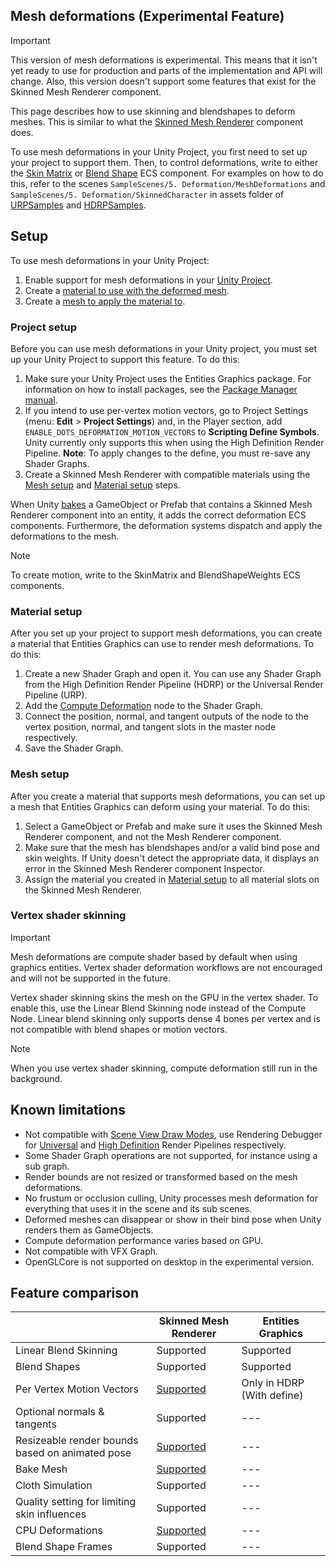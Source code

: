 ## Mesh deformations (Experimental Feature)

> [!IMPORTANT]
> This version of mesh deformations is experimental. This means that it isn't yet ready to use for production and parts of the implementation and API will change. Also, this version doesn't support some features that exist for the Skinned Mesh Renderer component.

This page describes how to use skinning and blendshapes to deform meshes. This is similar to what the [Skinned Mesh Renderer](https://docs.unity3d.com/Manual/class-SkinnedMeshRenderer.html) component does. 

To use mesh deformations in your Unity Project, you first need to set up your project to support them. Then, to control deformations, write to either the [Skin Matrix](https://docs.unity3d.com/Packages/com.unity.entities@latest?subfolder=/api/Unity.Deformations.SkinMatrix.html) or [Blend Shape](https://docs.unity3d.com/Packages/com.unity.entities@latest?subfolder=/api/Unity.Deformations.BlendShapeWeight.html) ECS component. For examples on how to do this, refer to the scenes `SampleScenes/5. Deformation/MeshDeformations` and `SampleScenes/5. Deformation/SkinnedCharacter` in assets folder of [URPSamples](https://github.com/Unity-Technologies/EntityComponentSystemSamples/tree/master/GraphicsSamples/URPSamples) and [HDRPSamples](https://github.com/Unity-Technologies/EntityComponentSystemSamples/tree/master/GraphicsSamples/HDRPSamples).

## Setup

To use mesh deformations in your Unity Project:

1. Enable support for mesh deformations in your [Unity Project](#project-setup).
2. Create a [material to use with the deformed mesh](#material-setup).
3. Create a [mesh to apply the material to](#mesh-setup).

### Project setup

Before you can use mesh deformations in your Unity project, you must set up your Unity Project to support this feature. To do this:

1. Make sure your Unity Project uses the Entities Graphics package. For information on how to install packages, see the [Package Manager manual](https://docs.unity3d.com/Manual/upm-ui.html).
2. If you intend to use per-vertex motion vectors, go to Project Settings (menu: **Edit** > **Project Settings**) and, in the Player section, add `ENABLE_DOTS_DEFORMATION_MOTION_VECTORS` to **Scripting Define Symbols**. Unity currently only supports this when using the High Definition Render Pipeline. **Note**: To apply changes to the define, you must re-save any Shader Graphs.
3. Create a Skinned Mesh Renderer with compatible materials using the [Mesh setup](#mesh-setup) and [Material setup](#material-setup) steps.

When Unity [bakes](https://docs.unity3d.com/Packages/com.unity.entities@latest?subfolder=/manual/baking.html) a GameObject or Prefab that contains a Skinned Mesh Renderer component into an entity, it adds the correct deformation ECS components. Furthermore, the deformation systems dispatch and apply the deformations to the mesh.

> [!NOTE]
> To create motion, write to the SkinMatrix and BlendShapeWeights ECS components.

### Material setup

After you set up your project to support mesh deformations, you can create a material that Entities Graphics can use to render mesh deformations. To do this:

1. Create a new Shader Graph and open it. You can use any Shader Graph from the High Definition Render Pipeline (HDRP) or the Universal Render Pipeline (URP).
2. Add the [Compute Deformation](https://docs.unity3d.com/Packages/com.unity.shadergraph@latest?subfolder=/manual/Compute-Deformation-Node.html) node to the Shader Graph.
3. Connect the position, normal, and tangent outputs of the node to the vertex position, normal, and tangent slots in the master node respectively.
4. Save the Shader Graph.

### Mesh setup

After you create a material that supports mesh deformations, you can set up a mesh that Entities Graphics can deform using your material. To do this:

1. Select a GameObject or Prefab and make sure it uses the Skinned Mesh Renderer component, and not the Mesh Renderer component.
2. Make sure that the mesh has blendshapes and/or a valid bind pose and skin weights. If Unity doesn't detect the appropriate data, it displays an error in the Skinned Mesh Renderer component Inspector.
3. Assign the material you created in [Material setup](#material-setup) to all material slots on the Skinned Mesh Renderer.


### Vertex shader skinning

> [!IMPORTANT]
> Mesh deformations are compute shader based by default when using graphics entities. Vertex shader deformation workflows are not encouraged and will not be supported in the future.

Vertex shader skinning skins the mesh on the GPU in the vertex shader. To enable this, use the Linear Blend Skinning node instead of the Compute Node. Linear blend skinning only supports dense 4 bones per vertex and is not compatible with blend shapes or motion vectors.

> [!NOTE]
> When you use vertex shader skinning,  compute deformation still run in the background.


## Known limitations

- Not compatible with [Scene View Draw Modes](https://docs.unity3d.com/Manual/ViewModes.html), use Rendering Debugger for [Universal](https://docs.unity3d.com/Packages/com.unity.render-pipelines.universal@latest?subfolder=/manual/features/rendering-debugger.html) and [High Definition](https://docs.unity3d.com/Packages/com.unity.render-pipelines.high-definition@latest?subfolder=/manual/Render-Pipeline-Debug-Window.html) Render Pipelines respectively. 
- Some Shader Graph operations are not supported, for instance using a sub graph.
- Render bounds are not resized or transformed based on the mesh deformations.
- No frustum or occlusion culling, Unity processes mesh deformation for everything that uses it in the scene and its sub scenes.
- Deformed meshes can disappear or show in their bind pose when Unity renders them as GameObjects.
- Compute deformation performance varies based on GPU.
- Not compatible with VFX Graph.
- OpenGLCore is not supported on desktop in the experimental version.

## Feature comparison

|                                        		    | **Skinned Mesh Renderer** | **Entities Graphics** |
| ------------------------------------------------- | --------------------------| ----------------------|
| Linear Blend Skinning 							| Supported 				| Supported |
| Blend Shapes 										| Supported 				| Supported |
| Per Vertex Motion Vectors 						| [Supported](xref:UnityEngine.SkinnedMeshRenderer.skinnedMotionVectors) | Only in HDRP (With define) |
| Optional normals & tangents 						| Supported 				| --- |
| Resizeable render bounds based on animated pose 	| [Supported](xref:UnityEngine.SkinnedMeshRenderer.updateWhenOffscreen) | --- |
| Bake Mesh 										| [Supported](xref:UnityEngine.SkinnedMeshRenderer.BakeMesh(UnityEngine.Mesh)) | --- |
| Cloth Simulation 									| Supported 				| --- |
| Quality setting for limiting skin influences 		| Supported 				| --- |
| CPU Deformations 									| [Supported](xref:UnityEditor.PlayerSettings.gpuSkinning) | --- |
| Blend Shape Frames 								| Supported 				| --- |